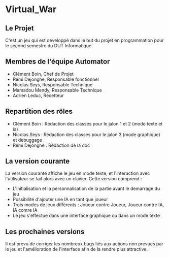 # Virtual_War

## Le Projet
C'est un jeu qui est developpé dans le but du projet en programmation pour le second semestre du DUT Informatique

## Membres de l'équipe Automator
- Clément Boin, Chef de Projet
- Rémi Dejonghe, Responsable fonctionnel
- Nicolas Seys, Responsable Technique
- Mamadou Mendy, Responsable Technique
- Adrien Leduc, Recetteur

## Repartition des rôles
- Clément Boin : Rédaction des classes pour le jalon 1 et 2 (mode texte et ia)
- Nicolas Seys : Rédaction des classes pour le jalon 3 (mode graphique) et debuggage 
- Rémi Dejonghe : Rédaction de la doc

## La version courante
La version courante affiche le jeu en mode texte, et l'interaction avec l'utilisateur se fait alors avec un clavier.
Cette version comprend :
- L'initialisation et la personnalisation de la partie avant le demarrage du jeu
- Possibilité d'ajouter une IA en tant que joueur
- Trois modes de jeux différents : Joueur contre Joueur, Joueur contre IA, IA contre IA
- Le jeu s'effectue dans une interface graphique ou dans un mode texte

## Les prochaines versions
Il est prevu de corriger les nombreux bugs liés aux actions non prevues par le jeu et l'amélioration de l'interface afin de la rendre plus attractive.
